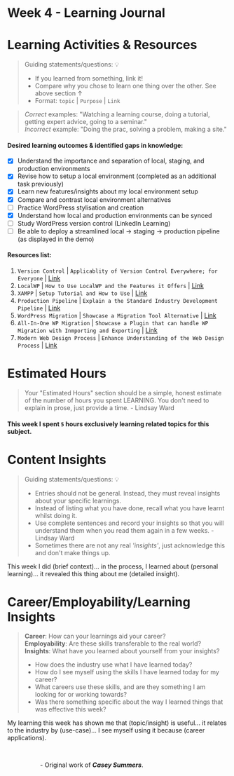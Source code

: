 # Week 4 - Learning Journal

# Learning Activities & Resources
> Guiding statements/questions: :bulb:
> - If you learned from something, link it!
> - Compare why you chose to learn one thing over the other. See above section &uarr;
> - Format: `topic` | `Purpose` | `Link` <br>

> *Correct* examples: "Watching a learning course, doing a tutorial, getting expert advice, going to a seminar." <br>
> *Incorrect* example: "Doing the prac, solving a problem, making a site."

#### Desired learning outcomes & identified gaps in knowledge: 
- [x] Understand the importance and separation of local, staging, and production environments
- [X] Revise how to setup a local environment (completed as an additional task previously)
- [X] Learn new features/insights about my local environment setup
- [X] Compare and contrast local environment alternatives
- [ ] Practice WordPress stylisation and creation
- [X] Understand how local and production environments can be synced
- [ ] Study WordPress version control (LinkedIn Learning)
- [ ] Be able to deploy a streamlined local -> staging -> production pipeline (as displayed in the demo)  

#### Resources list:
1. `Version Control` | `Applicablity of Version Control Everywhere; for Everyone` | [Link](https://www.linkedin.com/learning/version-control-for-everyone-2/version-control-it-s-not-just-for-programmers?u=2223545)
2. `LocalWP` | `How to Use LocalWP and the Features it Offers` | [Link](https://www.youtube.com/watch?v=osfn0o5gbXY)
3. `XAMPP` | `Setup Tutorial and How to Use` | [Link](https://www.youtube.com/watch?v=08s1vfU-lmc)
4. `Production Pipeline` | `Explain a the Standard Industry Development Pipeline` | [Link](https://jcu.au.panopto.com/Panopto/Pages/Viewer.aspx?id=cec42c66-e7c3-4d21-9174-b27a00170c9e&start=2.599896)
5. `WordPress Migration` | `Showcase a Migration Tool Alternative` | [Link](https://www.linkedin.com/learning/migrating-wordpress-with-wp-migrate-db-and-db-pro/welcome?u=2223545)
6. `All-In-One WP Migration` | `Showcase a Plugin that can handle WP Migration with Inmporting and Exporting` | [Link](https://www.youtube.com/watch?v=jNNEKarvGz8)
7. `Modern Web Design Process` | `Enhance Understanding of the Web Design Process` | [Link](https://www.linkedin.com/learning/mapping-the-modern-web-design-process/create-great-informational-user-experiences?u=2223545)

# Estimated Hours
> Your "Estimated Hours" section should be a simple, honest estimate of the number of hours you spent LEARNING. You don't need to explain in prose, just provide a time. - Lindsay Ward
#### This week I spent `5` hours exclusively learning related topics for this subject.

# Content Insights
> Guiding statements/questions: :bulb:
> - Entries should not be general. Instead, they must reveal insights about your specific learnings.
> - Instead of listing what you have done, recall what you have learnt whilst doing it.
> - Use complete sentences and record your insights so that you will understand them when you read them again in a few weeks. - Lindsay Ward
> - Sometimes there are not any real *'insights'*, just acknowledge this and don't make things up.

This week I did (brief context)... in the process, I learned about (personal learning)... it revealed this thing about me (detailed insight).

# Career/Employability/Learning Insights
>**Career**: How can your learnings aid your career? <br>
>**Employability**: Are these skills transferable to the real world? <br>
>**Insights**: What have you learned about yourself from your insights? <br>
> - How does the industry use what I have learned today?
> - How do I see myself using the skills I have learned today for my career?
> - What careers use these skills, and are they something I am looking for or working towards?
> - Was there something specific about the way I learned things that was effective this week?

My learning this week has shown me that (topic/insight) is useful... it relates to the industry by (use-case)... I see myself using it because (career applications).

<br>

&nbsp;&nbsp;&nbsp;&nbsp;&nbsp;&nbsp;&nbsp;&nbsp;&nbsp;&nbsp;&nbsp;&nbsp;&nbsp;&nbsp;&nbsp;&nbsp;&nbsp;&nbsp;&nbsp;- Original work of ***Casey Summers***.
